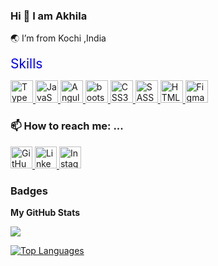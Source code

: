 ### Hi 👋 I am Akhila
 
🌏 I’m from Kochi ,India
 
<a style="color: blue; text-decoration: none; padding-bottom: 0.3em; border-bottom: 1px solid var(--borderColor-muted, var(--color-border-muted));font-size: 1.5em;
">Skills</a>
 
<a href="https://www.typescriptlang.org/" target="_blank" rel="noreferrer" title="TypeScript">
<img src="https://github.com/arunnintriva/arunnintriva/assets/68312594/2f81ec8e-482f-478d-9948-1c0d68bd2c8b" alt="TypeScript" width="36" height="36" max-width="100">
</a>
<a href="https://developer.mozilla.org/en-US/docs/Web/JavaScript" target="_blank" rel="noreferrer" title="JavaScript">
<img src =https://github.com/arunnintriva/arunnintriva/assets/68312594/7cf2d08f-1af4-4b0b-b281-54a9ff047a61  alt="JavaScript" width="36" height="36" max-width="100">
</a>
<a href="https://angular.io/" target="_blank" rel="noreferrer" title="Angular">
<img src=https://github.com/arunnintriva/arunnintriva/assets/68312594/b4167279-ff73-4d8d-9eac-7cc81dc6c220 alt="Angular" width="36" height="36" max-width="100">
</a>
<a href="https://getbootstrap.com/" target="_blank" rel="noreferrer" title="Bootstrap">
<img src=https://github.com/arunnintriva/arunnintriva/assets/68312594/b9bba5da-c570-46c4-a9fd-514aad263cf8 alt="bootstrap-colored" width="36" height="36" max-width="100">
</a>
<a href="https://www.w3.org/TR/CSS/#css" target="_blank" rel="noreferrer" title="CSS3">
<img src=https://github.com/arunnintriva/arunnintriva/assets/68312594/44363c78-5fad-4c6c-9ee5-b4fa9daf17bc alt="CSS3" width="36" height="36" max-width="100">
</a>
<a href="https://sass-lang.com/" target="_blank" rel="noreferrer" title="SASS">
<img src=https://github.com/arunnintriva/arunnintriva/assets/68312594/39eb60f1-d0f3-4747-9e4a-79c1e006d2d3 alt="SASS" width="36" height="36" max-width="100">
</a>
<a href="https://developer.mozilla.org/en-US/docs/Glossary/HTML5" target="_blank" rel="noreferrer" title="HTML5">
<img src=https://github.com/arunnintriva/arunnintriva/assets/68312594/8f52330a-a903-4bb5-a3d5-e3e7e846b2fe alt="HTML%" width="36" height="36" max-width="100">
</a>
<a href="https://www.figma.com/" target="_blank" rel="noreferrer" title="Figma">
<img src=https://github.com/arunnintriva/arunnintriva/assets/68312594/5a134eca-945d-40f5-8c45-7a48678133a4 alt="Figma" width="36" height="36" max-width="100">
</a>
<br/>

 
### 📫 How to reach me: ...
<div >
<a href="mailto:arunraju9837@gmail.com?">
<a href="https://github.com/arunnintriva" target="_blank" rel="noreferrer">
<img src="https://github.com/arunnintriva/arunnintriva/assets/68312594/dff84cdf-5bb1-4955-ba8c-03527d0a1c41" alt="GitHub" width="35" height="35">
</a>
<a href="https://www.linkedin.com/in/arun-raju-05374a1b7" target="_blank" rel="noreferrer">
<img src="https://github.com/arunnintriva/arunnintriva/assets/68312594/3c132fe4-03d2-48ef-ac82-978ef3ef7b23" alt="LinkedIn" width="35" height="35">
</a>
<a href="https://www.instagram.com/stroke_4_/?igshid=MzRlODBiNWFlZA%3D%3D" target="_blank" rel="noreferrer">
<img src="https://github.com/arunnintriva/arunnintriva/assets/68312594/9d42e0cc-a4a4-4cd8-92c3-712ae92e7540" alt="Instagram" width="35" height="35">
</a>
</div>
 
 
### Badges
 
<b>My GitHub Stats</b>
 
<a href="https://github.com/akhila-k200"><img src="https://github-readme-streak-stats.herokuapp.com/?user=akhila-k200&stroke=ffffff&background=1c1917&ring=0891b2&fire=0891b2&currStreakNum=ffffff&currStreakLabel=0891b2&sideNums=ffffff&sideLabels=ffffff&dates=ffffff&hide_border=true" /></a>
 
<a href="https://github.com/akhila-k200" align="left"><img src="https://github-readme-stats.vercel.app/api/top-langs/?username=akhila-k200&langs_count=10&title_color=0891b2&text_color=ffffff&icon_color=0891b2&bg_color=1c1917&hide_border=true&locale=en&custom_title=Top%20%Languages" alt="Top Languages" /></a>
 
 
